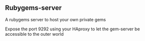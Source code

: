 ## Rubygems-server
A rubygems server to host your own private gems

Expose the port 9292 using your HAproxy to let the gem-server be accessible to the outer world